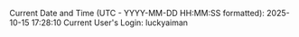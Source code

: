 Current Date and Time (UTC - YYYY-MM-DD HH:MM:SS formatted): 2025-10-15 17:28:10
Current User's Login: luckyaiman
